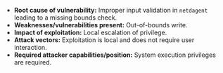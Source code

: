 - **Root cause of vulnerability:** Improper input validation in `netdagent` leading to a missing bounds check.
- **Weaknesses/vulnerabilities present:** Out-of-bounds write.
- **Impact of exploitation:** Local escalation of privilege.
- **Attack vectors:** Exploitation is local and does not require user interaction.
- **Required attacker capabilities/position:** System execution privileges are required.